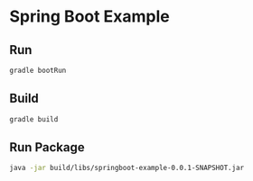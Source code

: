 Spring Boot Example
===================

## Run

```sh
gradle bootRun
```

## Build

```sh
gradle build
```

## Run Package

```sh
java -jar build/libs/springboot-example-0.0.1-SNAPSHOT.jar 
```
